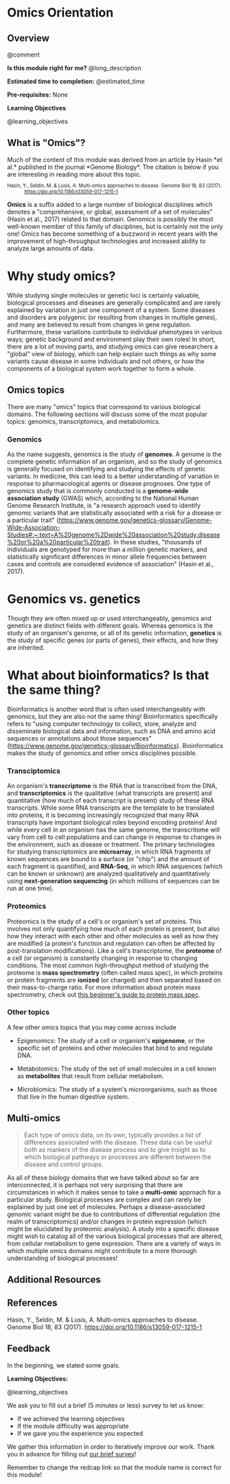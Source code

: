 <!--

author:   Meredith Lee
email:    leemc@chop.edu
version:  0.0.1
module_template_version: 2.0.0
language: en
narrator: UK English Female
title: Omics Orientation
comment: This module provides a brief introduction to omics and its associated fields.
long_description: Omics is a wide-reaching field, with many different subfields. This module aims to disambiguate several omics-related topics and discuss some of the most popular omics research fields and why you might want to learn more about them.
estimated_time: 20m

@learning_objectives

After completion of this module, learners will be able to:

- Define what omics is (and isn't)
- Explain why someone might choose to study omics
- Describe several popular omics topics

@end

link:  https://chop-dbhi-arcus-education-website-assets.s3.amazonaws.com/css/styles.css

script: https://kit.fontawesome.com/83b2343bd4.js

-->

# Omics Orientation


<div class = "overview">

## Overview
@comment

**Is this module right for me?** @long_description

**Estimated time to completion:** @estimated_time

**Pre-requisites:** None

**Learning Objectives**

@learning_objectives


</div>


## What is "Omics"?

<div class = "learnmore">
Much of the content of this module was derived from an article by Hasin *et al.* published in the journal *Genome Biology*. The citation is below if you are interesting in reading more about this topic.

<div style = "margin-left: 40px; text-indent: -40px; font-size:0.8em;">

Hasin, Y., Seldin, M. & Lusis, A. Multi-omics approaches to disease. Genome Biol 18, 83 (2017). https://doi.org/10.1186/s13059-017-1215-1

</div>

</div>

**Omics** is a suffix added to a large number of biological disciplines which denotes a "comprehensive, or global, assessment of a set of molecules" (Hasin et al., 2017) related to that domain.  Genomics is possibly the most well-known member of this family of disciplines, but is certainly not the only one! Omics has become something of a buzzword in recent years with the improvement of high-throughput technologies and increased ability to analyze large amounts of data.

Why study omics?
======

While studying single molecules or genetic loci is certainly valuable, biological processes and diseases are generally complicated and are rarely explained by variation in just one component of a system. Some diseases and disorders are polygenic (or resulting from changes in multiple genes), and many are believed to result from changes in gene regulation. Furthermore, these variations contribute to individual phenotypes in various ways; genetic background and environment play their own roles! In short, there are a lot of moving parts, and studying omics can give researchers a "global" view of biology, which can help explain such things as why some variants cause disease in some individuals and not others, or how the components of a biological system work together to form a whole.


## Omics topics

There are many "omics" topics that correspond to various biological domains. The following sections will discuss some of the most popular topics: genomics, transcriptomics, and metabolomics.

### Genomics

As the name suggests, genomics is the study of **genomes**. A genome is the complete genetic information of an organism, and so the study of genomics is generally focused on identifying and studying the effects of genetic variants. In medicine, this can lead to a better understanding of variation in response to pharmacological agents or disease prognoses. One type of genomics study that is commonly conducted is a **genome-wide association study** (GWAS) which, according to the National Human Genome Research Institute, is "a research approach used to identify genomic variants that are statistically associated with a risk for a disease or a particular trait" (https://www.genome.gov/genetics-glossary/Genome-Wide-Association-Studies#:~:text=A%20genome%2Dwide%20association%20study,disease%20or%20a%20particular%20trait). In these studies, "thousands of individuals are genotyped for more than a million genetic markers, and statistically significant differences in minor allele frequencies between cases and controls are considered evidence of association" (Hasin et al., 2017).

Genomics vs. genetics
=====

Though they are often mixed up or used interchangeably, genomics and genetics are distinct fields with different goals. Whereas genomics is the study of an organism's genome, or all of its genetic information, **genetics** is the study of specific genes (or parts of genes), their effects, and how they are inherited.

What about bioinformatics? Is that the same thing?
=====

Bioinformatics is another word that is often used interchangeably with genomics, but they are also not the same thing! Bioinformatics specifically refers to "using computer technology to collect, store, analyze and disseminate biological data and information, such as DNA and amino acid sequences or annotations about those sequences" (https://www.genome.gov/genetics-glossary/Bioinformatics). Bioinformatics makes the study of genomics and other omics disciplines possible.

### Transciptomics

An organism's **transcriptome** is the RNA that is transcribed from the DNA, and **transcriptomics** is the qualitative (what transcripts are present) and quantitative (how much of each transcript is present) study of these RNA transcripts. While some RNA transcripts are the template to be translated into proteins, it is becoming increasingly recognized that many RNA transcripts have important biological roles beyond encoding proteins! And while every cell in an organism has the same genome, the transcritome will vary from cell to cell populations and can change in response to changes in the environment, such as disease or treatment. The primary technologies for studying transcriptomics are **microarray**, in which RNA fragments of known sequences are bound to a surface (or "chip") and the amount of each fragment is quantified, and **RNA-Seq**, in which RNA sequences (which can be known or unknown) are analyzed qualitatively and quantitatively using **next-generation sequencing** (in which millions of sequences can be run at one time).

### Proteomics

Proteomics is the study of a cell's or organism's set of proteins. This involves not only quantifying how much of each protein is present, but also how they interact with each other and other molecules as well as how they are modified (a protein's function and regulation can often be affected by post-translation modifications). Like a cell's transcriptome, the **proteome** of a cell (or organism) is constantly changing in response to changing conditions. The most common high-throughput method of studying the proteome is **mass spectrometry** (often called mass spec), in which proteins or protein fragments are **ionized** (or charged) and then separated based on their mass-to-charge ratio. For more information about protein mass spectrometry, check out [this beginner's guide to protein mass spec](https://portlandpress.com/biochemist/article/42/5/64/226371/A-beginner-s-guide-to-mass-spectrometry-based).

### Other topics

A few other omics topics that you may come across include

* Epigenomics: The study of a cell or organism's **epigenome**, or the specific set of proteins and other molecules that bind to and regulate DNA.

* Metabolomics: The study of the set of small molecules in a cell known as **metabolites** that result from cellular metabolism.

* Microbiomics: The study of a system's microorganisms, such as those that live in the human digestive system.

## Multi-omics

>Each type of omics data, on its own, typically provides a list of differences associated with the disease. These data can be useful both as markers of the disease process and to give insight as to which biological pathways or processes are different between the disease and control groups.


As all of these biology domains that we have talked about so far are interconnected, it is perhaps not very surprising that there are circumstances in which it makes sense to take a **multi-omic** approach for a particular study. Biological processes are complex and can rarely be explained by just one set of molecules. Perhaps a disease-associated genomic variant might be due to contributions of differential regulation (the realm of transcriptomics) and/or changes in protein expression (which might be elucidated by proteomic analysis). A study into a specific disease might wish to catalog all of the various biological processes that are altered, from cellular metabolism to gene expression. There are a variety of ways in which multiple omics domains might contribute to a more thorough understanding of biological processes!

## Additional Resources



## References

Hasin, Y., Seldin, M. & Lusis, A. Multi-omics approaches to disease. Genome Biol 18, 83 (2017). https://doi.org/10.1186/s13059-017-1215-1

## Feedback

In the beginning, we stated some goals.

**Learning Objectives:**

@learning_objectives

We ask you to fill out a brief (5 minutes or less) survey to let us know:

* If we achieved the learning objectives
* If the module difficulty was appropriate
* If we gave you the experience you expected

We gather this information in order to iteratively improve our work.  Thank you in advance for filling out [our brief survey](https://redcap.chop.edu/surveys/?s=KHTXCXJJ93&module_name=%22Omics+Orientation%22)!

Remember to change the redcap link so that the module name is correct for this module!
